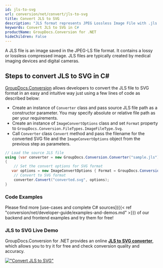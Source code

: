 ```yaml
---
id: jls-to-svg
url: conversion/net/convert/jls-to-svg
title: Convert JLS to SVG
description: "JLS format represents JPEG Lossless Image File with .jls extension. Learn how to convert JLS to SVG file programmatically in C# language using GroupDocs.Conversion for .NET library."
keywords: Convert JLS to SVG in C#
productName: GroupDocs.Conversion for .NET
hideChildren: False
---
```


A JLS file is an image saved in the JPEG-LS file format. It contains a lossy or lossless compressed image. JLS files are typically created by medical imaging devices and digital cameras.

## Steps to convert JLS to SVG in C#

[GroupDocs.Conversion](https://products.groupdocs.com/conversion/net) allows developers to convert the JLS file to SVG format in an easy and intuitive way just using a few lines of code as described below:

* Create an instance of `Converter` class and pass source JLS file path as a constructor parameter. You may specify absolute or relative file path as per your requirements. 
* Create an instance of `ImageConvertOptions` class and set `Format` property to `GroupDocs.Conversion.FileTypes.ImageFileType.Svg`.
* Call `Converter` class `Convert` method and pass the filename for the converted SVG file and the `ImageConvertOptions` object from the previous step as parameters.

```csharp
// Load the source JLS file
using (var converter = new GroupDocs.Conversion.Converter("sample.jls"))
{
    // Set the convert options for SVG format
   var options = new ImageConvertOptions { Format = GroupDocs.Conversion.FileTypes.ImageFileType.Svg };
    // Convert to SVG format
    converter.Convert("converted.svg", options);
}
```

### Code Examples

Please find more [use-cases and complete C# sources]({{< ref "conversion/net/developer-guide/examples-and-demos.md" >}}) of our backend and frontend examples and try them for free!

### JLS to SVG Live Demo

GroupDocs.Conversion for .NET provides an online [**JLS to SVG converter**](https://products.groupdocs.app/conversion/jls-to-svg), which allows you to try it for free and check conversion quality and accuracy.

[!["Convert JLS to SVG"](conversion/net/images/convert-to-svg/convert-jls-to-svg.png)](https://products.groupdocs.app/conversion/jls-to-svg)